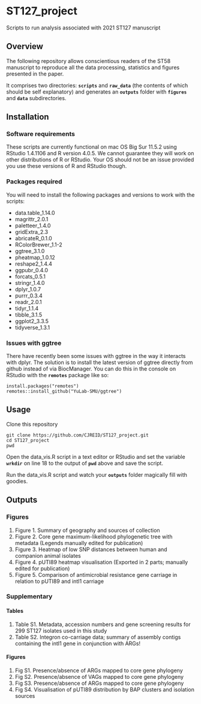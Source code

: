# ST127_project
Scripts to run analysis associated with 2021 ST127 manuscript

## Overview
The following repository allows conscientious readers of the ST58 manuscript to reproduce all the data processing, statistics and figures presented in the paper.

It comprises two directories: __`scripts`__ and __`raw_data`__ (the contents of which should be self explanatory) and generates an __`outputs`__ folder with __`figures`__ and __`data`__ subdirectories.


## Installation
### Software requirements
These scripts are currently functional on mac OS Big Sur 11.5.2 using RStudio 1.4.1106 and R version 4.0.5. We cannot guarantee they will work on other distributions of R or RStudio. Your OS should not be an issue provided you use these versions of R and RStudio though.

### Packages required
You will need to install the following packages and versions to work with the scripts:
- data.table_1.14.0 
- magrittr_2.0.1    
- paletteer_1.4.0   
- gridExtra_2.3     
- abricateR_0.1.0  
- RColorBrewer_1.1-2
- ggtree_3.1.0      
- pheatmap_1.0.12   
- reshape2_1.4.4    
- ggpubr_0.4.0      
- forcats_0.5.1     
- stringr_1.4.0     
- dplyr_1.0.7       
- purrr_0.3.4       
- readr_2.0.1       
- tidyr_1.1.4       
- tibble_3.1.5      
- ggplot2_3.3.5     
- tidyverse_1.3.1   

### Issues with ggtree
There have recently been some issues with ggtree in the way it interacts with dplyr. The solution is to install the latest version of ggtree directly from github instead of via BiocManager. You can do this in the console on RStudio with the __`remotes`__ package like so:
```
install.packages("remotes")
remotes::install_github("YuLab-SMU/ggtree")
```

## Usage
Clone this repository
```
git clone https://github.com/CJREID/ST127_project.git
cd ST127_project
pwd
```
Open the data_vis.R script in a text editor or RStudio and set the variable __`wrkdir`__ on line 18 to the output of __`pwd`__ above and save the script.

Run the data_vis.R script and watch your __`outputs`__ folder magically fill with goodies.

## Outputs
### Figures
1. Figure 1. Summary of geography and sources of collection
2. Figure 2. Core gene maximum-likelihood phylogenetic tree with metadata (Legends manually edited for publication)
3. Figure 3. Heatmap of low SNP distances between human and companion animal isolates
4. Figure 4. pUTI89 heatmap visualisation (Exported in 2 parts; manually edited for publication)
5. Figure 5. Comparison of antimicrobial resistance gene carriage in relation to pUTI89 and intI1 carriage

### Supplementary
#### Tables
1. Table S1. Metadata, accession numbers and gene screening results for 299 ST127 isolates used in this study
2. Table S2. Integron co-carriage data; summary of assembly contigs containing the intI1 gene in conjunction with ARGs!

#### Figures
1. Fig S1. Presence/absence of ARGs mapped to core gene phylogeny
2. Fig S2. Presence/absence of VAGs mapped to core gene phylogeny
3. Fig S3. Presence/absence of ARGs mapped to core gene phylogeny
4. Fig S4. Visualisation of pUTI89 distribution by BAP clusters and isolation sources

